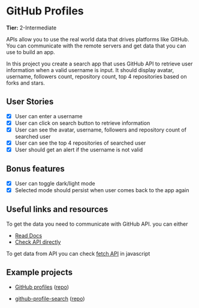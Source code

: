# GitHub Profiles
**Tier:** 2-Intermediate

APIs allow you to use the real world data that drives platforms like GitHub. You can communicate with the remote servers and get data that you can use to build an app.

In this project you create a search app that uses GitHub API to retrieve user information when a valid username is input. It should display avatar, username, followers count, repository count, top 4 repositories based on forks and stars.

## User Stories

-   [X] User can enter a username
-   [X] User can click on search button to retrieve information
-   [X] User can see the avatar, username, followers and repository count of searched user
-   [X] User can see the top 4 repositories of searched user
-   [X] User should get an alert if the username is not valid

## Bonus features
-  [X] User can toggle dark/light mode
-  [X] Selected mode should persist when user comes back to the app again

## Useful links and resources
To get the data you need to communicate with GitHub API. you can either

- [Read Docs](https://developer.github.com/v3/)
- [Check API directly](https://api.github.com/users/chaharshivam)

To get data from API you can check [fetch API](https://developer.mozilla.org/en-US/docs/Web/API/Fetch_API/Using_Fetch) in javascript

## Example projects

- [GitHub profiles](https://github-profiles.netlify.app/) ([repo](https://github.com/GabrielNBDS/GitHub-Profiles))

- [github-profile-search](https://github-profile-search-272901.web.app/) ([repo](https://github.com/guerra08/github-profile-search))
